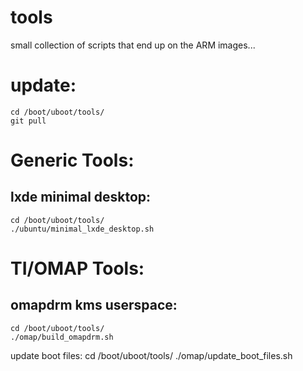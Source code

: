 tools
=====
small collection of scripts that end up on the ARM images...

update:
=====
	cd /boot/uboot/tools/
	git pull

Generic Tools:
==============

lxde minimal desktop:
---------------------
	cd /boot/uboot/tools/
	./ubuntu/minimal_lxde_desktop.sh

TI/OMAP Tools:
==============

omapdrm kms userspace:
---------------------
	cd /boot/uboot/tools/
	./omap/build_omapdrm.sh

update boot files:
	cd /boot/uboot/tools/
	./omap/update_boot_files.sh

